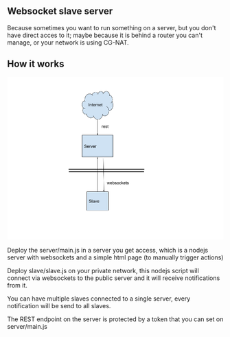 ## Websocket slave server 

Because sometimes you want to run something on a server, but you don't have direct acces to it; maybe because it is behind a router you can't manage, or your network is using CG-NAT.

## How it works

![](websocket-gateway.png)

Deploy the server/main.js in a server you get access, which is a nodejs server with websockets and a simple html page (to manually trigger actions)

Deploy slave/slave.js on your private network, this nodejs script will connect via websockets to the public server and it will receive notifications from it.

You can have multiple slaves connected to a single server, every notification will be send to all slaves.

The REST endpoint on the server is protected by a token that you can set on server/main.js